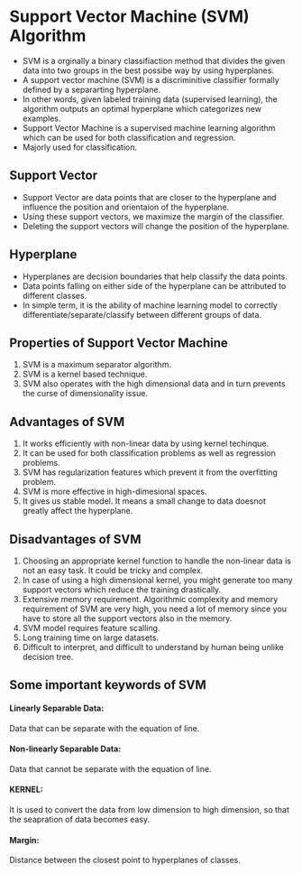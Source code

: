 # Support Vector Machine (SVM) Algorithm
* SVM is a orginally a binary classifiaction method that divides the given data into two groups in the best possibe way by using hyperplanes.
* A support vector machine (SVM) is a discriminitive classifier formally defined by a separarting hyperplane.
* In other words, given labeled training data (supervised learning), the algorithm outputs an optimal hyperplane which categorizes new examples.
* Support Vector Machine is a supervised machine learning algorithm which can be used for both classification and regression.
* Majorly used for classification.


## Support Vector
* Support Vector are data points that are closer to the hyperplane and influence the position and orientaion of the hyperplane.
* Using these support vectors, we maximize the margin of the classifier.
* Deleting the support vectors will change the position of the hyperplane.


## Hyperplane
* Hyperplanes are decision boundaries that help classify the data points.
* Data points falling on either side of the hyperplane can be attributed to different classes.
* In simple term, it is the ability of machine learning model to correctly differentiate/separate/classify between different groups of data. 


## Properties of Support Vector Machine
1. SVM is a maximum separator algorithm.
2. SVM is a kernel based technique.
3. SVM also operates with the high dimensional data and in turn prevents the curse of dimensionality issue.


## Advantages of SVM
1. It works efficiently with non-linear data by using kernel techinque.
2. It can be used for both classification problems as well as regression problems.
3. SVM has regularization features which prevent it from the overfitting problem.
4. SVM is more effective in high-dimesional spaces.
5. It gives us stable model. It means a small change to data doesnot greatly affect the hyperplane.


## Disadvantages of SVM
1. Choosing an appropriate kernel function to handle the non-linear data is not an easy task. It could be tricky and complex.
2. In case of using a high dimensional kernel, you might generate too many support vectors which reduce the training drastically.
3. Extensive memory requirement. Algorithmic complexity and memory requirement of SVM are very high, you need a lot of memory since you have to store all the support vectors also in the memory. 
4. SVM model requires feature scalling.
5. Long training time on large datasets.
6. Difficult to interpret, and difficult to understand by human being unlike decision tree.


## Some important keywords of SVM 
#### Linearly Separable Data:
Data that can be separate with the equation of line.

#### Non-linearly Separable Data:
Data that cannot be separate with the equation of line.

#### KERNEL:
It is used to convert the data from low dimension to high dimension, so that the seapration of data becomes easy.

#### Margin:
Distance between the closest point to hyperplanes of classes.

